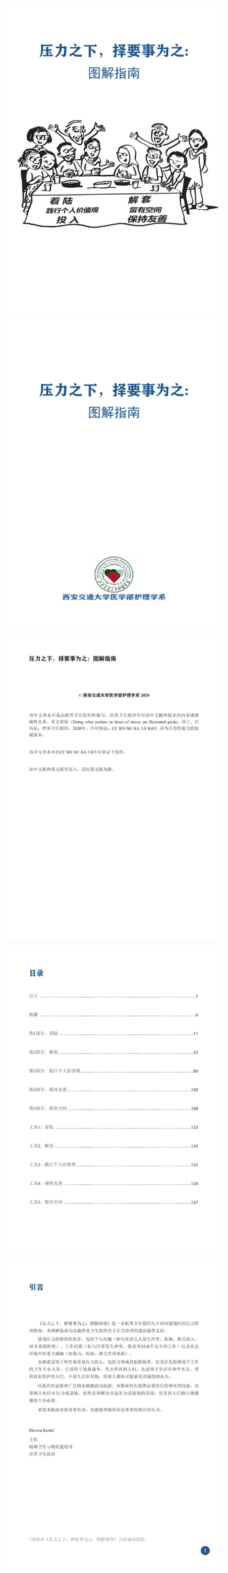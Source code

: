 ![](../images/001.png)

![](../images/002.png)

![](../images/003.png)

![](../images/004.png)

![](../images/005.png)